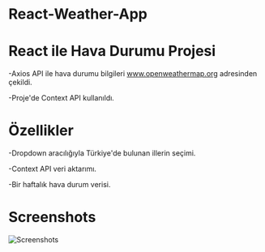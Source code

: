 # React-Weather-App

# React ile Hava Durumu Projesi

-Axios API ile hava durumu bilgileri www.openweathermap.org adresinden çekildi.

-Proje'de Context API kullanıldı.


# Özellikler

-Dropdown aracılığıyla Türkiye'de bulunan illerin seçimi.

-Context API veri aktarımı.

-Bir haftalık hava durum verisi.

# Screenshots


![Screenshots](https://user-images.githubusercontent.com/104764065/171158049-7a4a8b32-116b-4cd4-92c3-951c8be06ac9.png)



